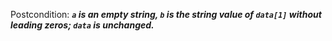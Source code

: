 Postcondition: ***`a` is an empty string, `b` is the string value of `data[1]` without leading zeros; `data` is unchanged.***